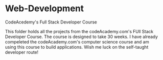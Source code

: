 # Web-Development
CodeAcedemy's Full Stack Developer Course

This folder holds all the projects from the codeAcademy.com's FUll Stack Developer Course. The course is designed to take 30 weeks.
I have already compeleted the codeAcademy.com's computer science course and am using this course to build applications.
Wish me luck on the self-taught developer route!
